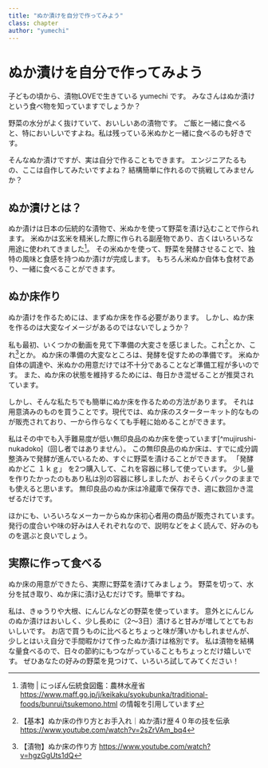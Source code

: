 ```yaml
---
title: "ぬか漬けを自分で作ってみよう"
class: chapter
author: "yumechi"
---
```


# ぬか漬けを自分で作ってみよう

子どもの頃から、漬物LOVEで生きている yumechi です。
みなさんはぬか漬けという食べ物を知っていますでしょうか？

野菜の水分がよく抜けていて、おいしいあの漬物です。
ご飯と一緒に食べると、特においしいですよね。私は残っている米ぬかと一緒に食べるのも好きです。

そんなぬか漬けですが、実は自分で作ることもできます。
エンジニアたるもの、ここは自作してみたいですよね？
結構簡単に作れるので挑戦してみませんか？

## ぬか漬けとは？

ぬか漬けは日本の伝統的な漬物で、米ぬかを使って野菜を漬け込むことで作られます。
米ぬかは玄米を精米した際に作られる副産物であり、古くはいろいろな用途に使われてきました[^tsukemono]。
その米ぬかを使って、野菜を発酵させることで、独特の風味と食感を持つぬか漬けが完成します。
もちろん米ぬか自体も食材であり、一緒に食べることができます。

## ぬか床作り

ぬか漬けを作るためには、まずぬか床を作る必要があります。
しかし、ぬか床を作るのは大変なイメージがあるのではないでしょうか？

私も最初、いくつかの動画を見て下準備の大変さを感じました。これ[^inaka-kawahara]とか、これ[^masaki-okaasan]とか。
ぬか床の準備の大変なところは、発酵を促すための準備です。
米ぬか自体の調達や、米ぬかの用意だけでは不十分であることなど準備工程が多いのです。
また、ぬか床の状態を維持するためには、毎日かき混ぜることが推奨されています。

しかし、そんな私たちでも簡単にぬか床を作るための方法があります。
それは用意済みのものを買うことです。現代では、ぬか床のスターターキット的なものが販売されており、一から作らなくても手軽に始めることができます。

私はその中でも入手難易度が低い無印良品のぬか床を使っています[^mujirushi-nukadoko]（回し者ではありません）。
この無印良品のぬか床は、すでに成分調整済みで発酵が進んでいるため、すぐに野菜を漬けることができます。
「発酵ぬかどこ １ｋｇ」 を2つ購入して、これを容器に移して使っています。
少し量を作りたかったのもあり私は別の容器に移しましたが、おそらくパックのままでも使えると思います。
無印良品のぬか床は冷蔵庫で保存でき、週に数回かき混ぜるだけです。

ほかにも、いろいろなメーカーからぬか床初心者用の商品が販売されています。
発行の度合いや味の好みは人それぞれなので、説明などをよく読んで、好みのものを選ぶと良いでしょう。

## 実際に作って食べる

ぬか床の用意ができたら、実際に野菜を漬けてみましょう。
野菜を切って、水分を拭き取り、ぬか床に漬け込むだけです。簡単ですね。

私は、きゅうりや大根、にんじんなどの野菜を使っています。
意外とにんじんのぬか漬けはおいしく、少し長めに（2～3日）漬けると甘みが増してとてもおいしいです。
お店で買うものに比べるとちょっと味が薄いかもしれませんが、少しとはいえ自分で手間暇かけて作ったぬか漬けは格別です。
私は漬物を結構な量食べるので、日々の節約にもつながっていることもちょっとだけ嬉しいです。
ぜひあなたの好みの野菜を見つけて、いろいろ試してみてください！

[^tsukemono]: 漬物 | にっぽん伝統食図鑑：農林水産省 https://www.maff.go.jp/j/keikaku/syokubunka/traditional-foods/bunrui/tsukemono.html の情報を引用しています
[^inaka-kawahara]: 【基本】ぬか床の作り方とお手入れ｜ぬか漬け歴４０年の技を伝承 https://www.youtube.com/watch?v=2sZrVAm_bq4
[^masaki-okaasan]: 【漬物】ぬか床の作り方 https://www.youtube.com/watch?v=hgzGgUts1dQ